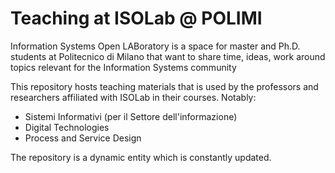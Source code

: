 # Teaching at ISOLab @ POLIMI

Information Systems Open LABoratory is a space for master and Ph.D. students at Politecnico di Milano that want to share time, ideas, work around topics relevant for the Information Systems community

This repository hosts teaching materials that is used by the professors and researchers affiliated with ISOLab in their courses. Notably:
- Sistemi Informativi (per il Settore dell'informazione)
- Digital Technologies
- Process and Service Design

The repository is a dynamic entity which is constantly updated.
